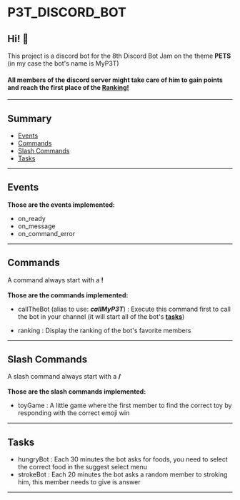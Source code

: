 # P3T_DISCORD_BOT
## Hi! 👋
This project is a discord bot for the 8th Discord Bot Jam on the theme **PETS** (in my case the bot's name is MyP3T)
#### All members of the discord server might take care of him to gain points and reach the first place of the <a href="#ranking">Ranking!</a>
___
## Summary <!-- omit from toc -->
- [Events](#events)
- [Commands](#commands)
- [Slash Commands](#slash-commands)
- [Tasks](#tasks)
___
## Events
**Those are the events implemented:**
- on_ready
- on_message
- on_command_error
___
## Commands
A command always start with a **!** <br /><br />
**Those are the commands implemented:**
- callTheBot (alias to use: ***callMyP3T***) : Execute this command first to call the bot in your channel (it will start all of the bot's **[tasks](#tasks)**)
- <p id="ranking">ranking : Display the ranking of the bot's favorite members </p>
___
## Slash Commands
A slash command always start with a **/** <br /><br />
**Those are the slash commands implemented:**
- toyGame : A little game where the first member to find the correct toy by responding with the correct emoji win
___
## Tasks
- hungryBot : Each 30 minutes the bot asks for foods, you need to select the correct food in the suggest select menu
- strokeBot : Each 20 minutes the bot asks a random member to stroking him, this member needs to give is answer
___
<!--

**Here are some ideas to get you started:**

🙋‍♀️ A short introduction - what is your organization all about?
🌈 Contribution guidelines - how can the community get involved?
👩‍💻 Useful resources - where can the community find your docs? Is there anything else the community should know?
🍿 Fun facts - what does your team eat for breakfast?
🧙 Remember, you can do mighty things with the power of [Markdown](https://docs.github.com/github/writing-on-github/getting-started-with-writing-and-formatting-on-github/basic-writing-and-formatting-syntax)
-->
